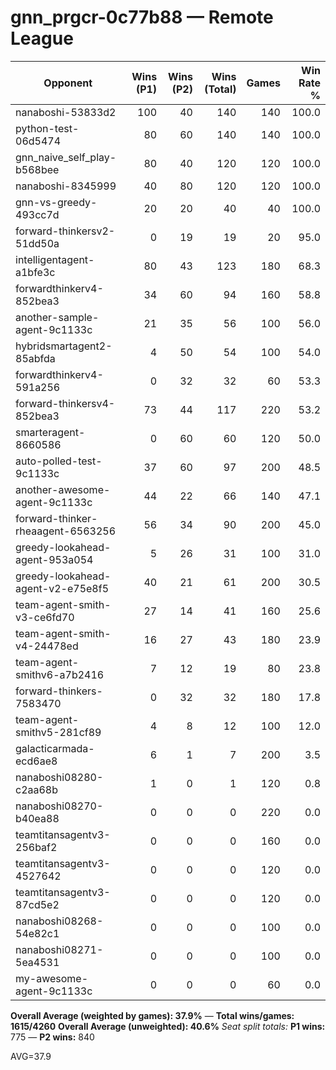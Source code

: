 # gnn_prgcr-0c77b88 — Remote League

| Opponent | Wins (P1) | Wins (P2) | Wins (Total) | Games | Win Rate % |
|---|---:|---:|---:|---:|---:|
| nanaboshi-53833d2 | 100 | 40 | 140 | 140 | 100.0 |
| python-test-06d5474 | 80 | 60 | 140 | 140 | 100.0 |
| gnn_naive_self_play-b568bee | 80 | 40 | 120 | 120 | 100.0 |
| nanaboshi-8345999 | 40 | 80 | 120 | 120 | 100.0 |
| gnn-vs-greedy-493cc7d | 20 | 20 | 40 | 40 | 100.0 |
| forward-thinkersv2-51dd50a | 0 | 19 | 19 | 20 | 95.0 |
| intelligentagent-a1bfe3c | 80 | 43 | 123 | 180 | 68.3 |
| forwardthinkerv4-852bea3 | 34 | 60 | 94 | 160 | 58.8 |
| another-sample-agent-9c1133c | 21 | 35 | 56 | 100 | 56.0 |
| hybridsmartagent2-85abfda | 4 | 50 | 54 | 100 | 54.0 |
| forwardthinkerv4-591a256 | 0 | 32 | 32 | 60 | 53.3 |
| forward-thinkersv4-852bea3 | 73 | 44 | 117 | 220 | 53.2 |
| smarteragent-8660586 | 0 | 60 | 60 | 120 | 50.0 |
| auto-polled-test-9c1133c | 37 | 60 | 97 | 200 | 48.5 |
| another-awesome-agent-9c1133c | 44 | 22 | 66 | 140 | 47.1 |
| forward-thinker-rheaagent-6563256 | 56 | 34 | 90 | 200 | 45.0 |
| greedy-lookahead-agent-953a054 | 5 | 26 | 31 | 100 | 31.0 |
| greedy-lookahead-agent-v2-e75e8f5 | 40 | 21 | 61 | 200 | 30.5 |
| team-agent-smith-v3-ce6fd70 | 27 | 14 | 41 | 160 | 25.6 |
| team-agent-smith-v4-24478ed | 16 | 27 | 43 | 180 | 23.9 |
| team-agent-smithv6-a7b2416 | 7 | 12 | 19 | 80 | 23.8 |
| forward-thinkers-7583470 | 0 | 32 | 32 | 180 | 17.8 |
| team-agent-smithv5-281cf89 | 4 | 8 | 12 | 100 | 12.0 |
| galacticarmada-ecd6ae8 | 6 | 1 | 7 | 200 | 3.5 |
| nanaboshi08280-c2aa68b | 1 | 0 | 1 | 120 | 0.8 |
| nanaboshi08270-b40ea88 | 0 | 0 | 0 | 220 | 0.0 |
| teamtitansagentv3-256baf2 | 0 | 0 | 0 | 160 | 0.0 |
| teamtitansagentv3-4527642 | 0 | 0 | 0 | 120 | 0.0 |
| teamtitansagentv3-87cd5e2 | 0 | 0 | 0 | 120 | 0.0 |
| nanaboshi08268-54e82c1 | 0 | 0 | 0 | 100 | 0.0 |
| nanaboshi08271-5ea4531 | 0 | 0 | 0 | 100 | 0.0 |
| my-awesome-agent-9c1133c | 0 | 0 | 0 | 60 | 0.0 |

**Overall Average (weighted by games): 37.9%**  —  **Total wins/games: 1615/4260**
**Overall Average (unweighted): 40.6%**
_Seat split totals:_ **P1 wins:** 775 — **P2 wins:** 840

AVG=37.9
